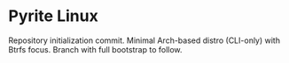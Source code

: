 # Pyrite Linux

Repository initialization commit. Minimal Arch-based distro (CLI-only) with Btrfs focus. Branch with full bootstrap to follow.
